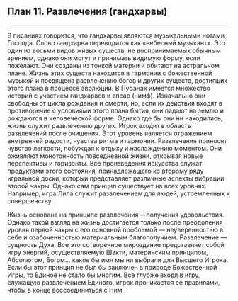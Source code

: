 ## План 11. Развлечения (гандхарвы)


---
В писаниях говорится, что гандхарвы являются музыкальными нотами Господа. Слово гандхарва переводится как «небесный музыкант». Это один из восьми видов живых существ, не воспринимаемых обычным зрением, однако они могут и принимать видимую форму, если пожелают. Они созданы из тонкой материи и обитают на астральном плане. Жизнь этих существ находится в гармонии с божественной музыкой и посвящена развлечению богов и других существ, достигших этого плана в процессе эволюции. В Пуранах имеется множество историй с участием гандхарвов и апсар (нимф). Изначально они свободны от цикла рождения и смерти, но, если их действия входят в противоречие с условиями этого плана бытия, они падают на землю и рождаются в человеческой форме. Однако где бы они ни находились, жизнь служит развлечению других. Игрок входит в область развлечений после очищения. Этот уровень является отражением внутренней радости, чувства ритма и гармонии. Развлечения приносят чувство легкости, побуждая к отдыху и наслаждению моментом. Они оживляют монотонность повседневной жизни, открывая новые перспективы и горизонты. Все произведения искусства служат продуктами этого состояния, принадлежащего ко второму ряду игральной доски, который представляет различные аспекты вибраций второй чакры. Однако сам принцип существует на всех уровнях. Например, игра Лила служит развлечением для людей, устремленных к совершенству. 

Жизнь основана на принципе развлечения —получения удовольствия. Однако такой взгляд на жизнь достигается только после преодоления уровня первой чакры с его основной проблемой — неуверенностью в себе и озабоченностью материальным благополучием. Развлечение — сущность Духа. Все это сотворенное мироздание представляет собой игру энергий, осуществляемую Шакти, материнским принципом, Абсолютом, Богом... какое бы имя мы ни выбрали для Высшего Игрока. Если бы этот принцип не был бы заключен в природе Божественной Игры, то Единое не стало бы многим. Все глубже входя в игру, служащую развлечением Единого, игрок проникается ее правилами, чтобы в конце воссоединиться с Ним.
